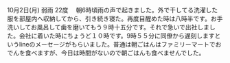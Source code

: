 10月2日(月)  弱雨  22度　
朝6時頃雨の声で起きました。外で干してる洗濯した服を部屋内へ収納してから、引き続き寝た。再度目醒めた時は八時半です。お手洗いしてお風呂して歯を磨いてもう９時十五分です。それで急いで出社しました。会社に着いた時にちょうど１０時です。9時５５分に同僚から遅刻しますというlineのメーセージがもらいました。普通は朝ごはんはファミリーマートでおでんを食べますが、今日は時間がないので朝ごはんも食べませんでした。
